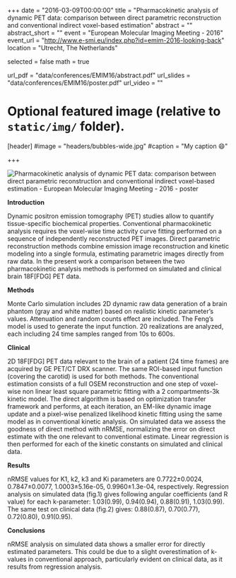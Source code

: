 +++
date = "2016-03-09T00:00:00"
title = "Pharmacokinetic analysis of dynamic PET data: comparison between direct parametric reconstruction and conventional indirect voxel-based estimation"
abstract = ""
abstract_short = ""
event = "European Molecular Imaging Meeting - 2016"
event_url = "http://www.e-smi.eu/index.php?id=emim-2016-looking-back"
location = "Utrecht, The Netherlands"

selected = false
math = true

url_pdf = "data/conferences/EMIM16/abstract.pdf"
url_slides = "data/conferences/EMIM16/poster.pdf"
url_video = ""

# Optional featured image (relative to `static/img/` folder).
[header]
#image = "headers/bubbles-wide.jpg"
#caption = "My caption :smile:"

+++

![Pharmacokinetic analysis of dynamic PET data: comparison between direct parametric reconstruction and conventional indirect voxel-based estimation - European Molecular Imaging Meeting - 2016 - poster](../../data/conferences/EMIM16/poster.png)

**Introduction**

Dynamic positron emission tomography (PET) studies allow to quantify tissue-specific biochemical properties. Conventional pharmacokinetic analysis requires the voxel-wise time activity curve fitting performed on a sequence of independently reconstructed PET images. Direct parametric reconstruction methods combine emission image reconstruction and kinetic modeling into a single formula, estimating parametric images directly from raw data. In the present work a comparison between the two pharmacokinetic analysis methods is performed on simulated and clinical brain 18F[FDG] PET data.

**Methods**

Monte Carlo simulation includes 2D dynamic raw data generation of a brain phantom (gray and white matter) based on realistic kinetic parameter’s values. Attenuation and random counts effect are included. The Feng’s model is used to generate the input function. 20 realizations are analyzed, each including 24 time samples ranged from 10s to 600s.

**Clinical**

2D 18F[FDG] PET data relevant to the brain of a patient (24 time frames) are acquired by GE PET/CT DRX scanner. The same ROI-based input function (covering the carotid) is used for both methods.
The conventional estimation consists of a full OSEM reconstruction and one step of voxel-wise non linear least square parametric fitting with a 2 compartments-3k kinetic model. The direct algorithm is based on optimization transfer framework and performs, at each iteration, an EM-like dynamic image update and a pixel-wise penalized likelihood kinetic fitting using the same model as in conventional kinetic analysis. On simulated data we assess the goodness of direct method with nRMSE, normalizing the error on direct estimate with the one relevant to conventional estimate. Linear regression is then performed for each of the kinetic constants on simulated and clinical data.

**Results**

nRMSE values for K1, k2, k3 and Ki parameters are 0.7722±0.0024, 0.7847±0.0077, 1.0003±5.16e-05, 0.9960±1.3e-04, respectively. Regression analysis on simulated data (fig.1) gives following angular coefficients (and R value) for each k-parameter: 1.03(0.99), 0.94(0.94), 0.88(0.91), 1.03(0.99). The same test on clinical data (fig.2) gives: 0.88(0.87), 0.70(0.77), 0.72(0.80), 0.91(0.95).

**Conclusions**

nRMSE analysis on simulated data shows a smaller error for directly estimated parameters. This could be due to a slight overestimation of k-values in conventional approach, particularly evident on clinical data, as it results from regression analysis.
